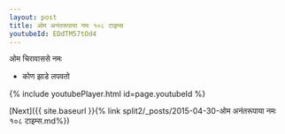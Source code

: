 ```yaml
---
layout: post
title: ओम अनंतरूपाया नमः १०८ टाइम्स
youtubeId: EDdTM57tOd4
---
```

 
 
 ओम चिरावाससे नमः  
 
 -  कोण झाडे लपवतो 
 
  
 
  
 
 
 
 
 
 


{% include youtubePlayer.html id=page.youtubeId %}
 
[Next]({{ site.baseurl }}{% link  split2/_posts/2015-04-30-ओम अनंतरूपाया नमः १०८ टाइम्स.md%})
 
